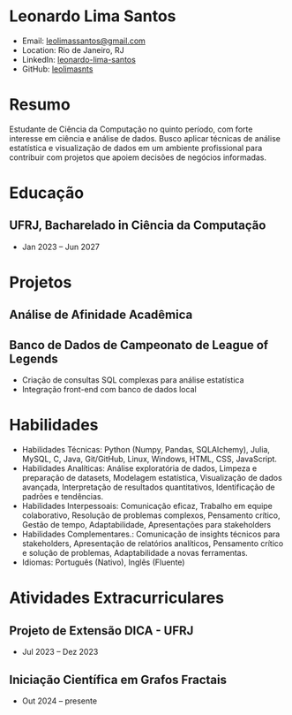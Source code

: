 # Leonardo Lima Santos

- Email: [leolimassantos@gmail.com](mailto:leolimassantos@gmail.com)
- Location: Rio de Janeiro, RJ
- LinkedIn: [leonardo-lima-santos](https://linkedin.com/in/leonardo-lima-santos)
- GitHub: [leolimasnts](https://github.com/leolimasnts)


# Resumo

Estudante de Ciência da Computação no quinto período, com forte interesse em ciência e análise de dados. Busco aplicar técnicas de análise estatística e visualização de dados em um ambiente profissional para contribuir com projetos que apoiem decisões de negócios informadas.

# Educação

## UFRJ, Bacharelado in Ciência da Computação

- Jan 2023 – Jun 2027

# Projetos

## Análise de Afinidade Acadêmica


## Banco de Dados de Campeonato de League of Legends

- Criação de consultas SQL complexas para análise estatística
- Integração front-end com banco de dados local

# Habilidades

- Habilidades Técnicas: Python (Numpy, Pandas, SQLAlchemy), Julia, MySQL, C, Java, Git/GitHub, Linux, Windows,  HTML, CSS, JavaScript.
- Habilidades Analíticas: Análise exploratória de dados, Limpeza e preparação de datasets, Modelagem estatística, Visualização de dados avançada, Interpretação de resultados quantitativos, Identificação de padrões e tendências.
- Habilidades Interpessoais: Comunicação eficaz, Trabalho em equipe colaborativo, Resolução de problemas complexos, Pensamento crítico, Gestão de tempo, Adaptabilidade, Apresentações para stakeholders
- Habilidades Complementares.: Comunicação de insights técnicos para stakeholders, Apresentação de relatórios analíticos, Pensamento crítico e solução de problemas, Adaptabilidade a novas ferramentas.
- Idiomas: Português (Nativo), Inglês (Fluente)
# Atividades Extracurriculares

## Projeto de Extensão DICA - UFRJ

- Jul 2023 – Dez 2023

## Iniciação Científica em Grafos Fractais

- Out 2024 – presente

